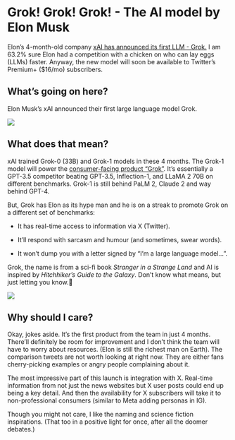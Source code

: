# Grok! Grok! Grok! - The AI model by Elon Musk

Elon’s 4-month-old company [xAI has announced its first LLM - Grok.](https://x.ai/?utm_source=bensbites\&utm_medium=referral\&utm_campaign=grok-grok-grok-the-ai-model-by-elon-musk) I am 63.2% sure Elon had a competition with a chicken on who can lay eggs (LLMs) faster. Anyway, the new model will soon be available to Twitter’s Premium+ ($16/mo) subscribers.

## What’s going on here?

Elon Musk’s xAI announced their first large language model Grok.

![](https://media.beehiiv.com/cdn-cgi/image/fit=scale-down,format=auto,onerror=redirect,quality=80/uploads/asset/file/9d45a820-b9a5-47b4-b024-bfd156c5a8ff/image.png)

## What does that mean?

xAI trained Grok-0 (33B) and Grok-1 models in these 4 months. The Grok-1 model will power the [consumer-facing product “Grok”](https://grok.x.ai/?utm_source=bensbites\&utm_medium=referral\&utm_campaign=grok-grok-grok-the-ai-model-by-elon-musk). It’s essentially a GPT-3.5 competitor beating GPT-3.5, Inflection-1, and LLaMA 2 70B on different benchmarks. Grok-1 is still behind PaLM 2, Claude 2 and way behind GPT-4.

But, Grok has Elon as its hype man and he is on a streak to promote Grok on a different set of benchmarks:

- It has real-time access to information via X (Twitter).

- It’ll respond with sarcasm and humour (and sometimes, swear words).

- It won’t dump you with a letter signed by “I’m a large language model…”.

Grok, the name is from a sci-fi book *Stranger in a Strange Land* and AI is inspired by *Hitchhiker’s Guide to the Galaxy*. Don’t know what means, but just letting you know.🤷

![](https://media.beehiiv.com/cdn-cgi/image/fit=scale-down,format=auto,onerror=redirect,quality=80/uploads/asset/file/9ac1d1f5-3bbf-4716-92e8-03d9de2bbad0/image.png)

## Why should I care?

Okay, jokes aside. It’s the first product from the team in just 4 months. There’ll definitely be room for improvement and I don’t think the team will have to worry about resources. (Elon is still the richest man on Earth). The comparison tweets are not worth looking at right now. They are either fans cherry-picking examples or angry people complaining about it.

The most impressive part of this launch is integration with X. Real-time information from not just the news websites but X user posts could end up being a key detail. And then the availability for X subscribers will take it to non-professional consumers (similar to Meta adding personas in IG).

Though you might not care, I like the naming and science fiction inspirations. (That too in a positive light for once, after all the doomer debates.)
